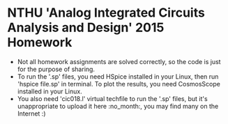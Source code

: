 # NTHU 'Analog Integrated Circuits Analysis and Design' 2015 Homework

* Not all homework assignments are solved correctly, so the code is just for the purpose of sharing. 
* To run the '.sp' files, you need HSpice installed in your Linux, then run 'hspice file.sp' in terminal. To plot the results, you need CosmosScope installed in your Linux.
* You also need 'cic018.l' virtual techfile to run the '.sp' files, but it's unappropriate to upload it here :no_month:, you may find many on the Internet :)